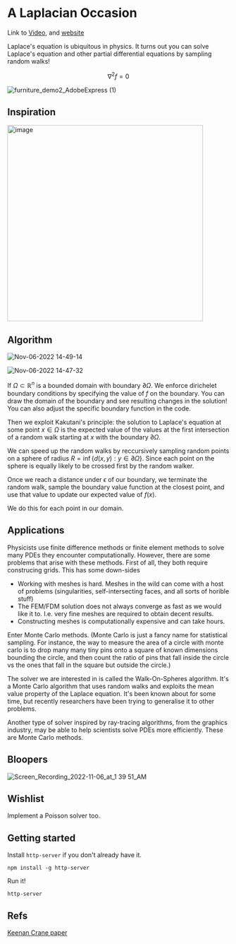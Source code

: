 # A Laplacian Occasion

Link to [Video](https://www.youtube.com/watch?v=UYc4qoM6iBo), and [website](https://sage-arithmetic-1997b4.netlify.app/)

Laplace's equation is ubiquitous in physics. It turns out you can solve Laplace's equation and other partial differential equations by sampling random walks! 


$$
\nabla^2 f = 0
$$

![furniture_demo2_AdobeExpress (1)](https://user-images.githubusercontent.com/28833859/200190444-6de5d978-d92d-40d6-9eee-6b04518d345b.gif)


## Inspiration
<img width="444" alt="image" src="https://user-images.githubusercontent.com/25064071/200190084-0a12f008-7ef7-43e3-affc-63df428d9cb3.png">

## Algorithm

![Nov-06-2022 14-49-14](https://user-images.githubusercontent.com/28833859/200191805-f06a3368-2c3b-41f5-88ab-05b887e8885a.gif)

![Nov-06-2022 14-47-32](https://user-images.githubusercontent.com/28833859/200191855-a697da81-55be-49e0-9eaa-b6ad43c63e16.gif)


If $\Omega \subset \mathbb R^n$ is a bounded domain with boundary $\partial \Omega$. We enforce dirichelet boundary conditions by specifying the value of $f$ on the boundary. You can draw the domain of the boundary and see resulting changes in the solution! You can also adjust the specific boundary function in the code.

Then we exploit Kakutani's principle: the solution to Laplace's equation at some point $x\in\Omega$ is the expected value of the values at the first intersection of a random walk starting at $x$ with the boundary $\partial \Omega$. 

We can speed up the random walks by reccursively sampling random points on a sphere of radius $R=\inf \{d(x,y):y\in\partial \Omega\}$. Since each point on the sphere is equally likely to be crossed first by the random walker. 

Once we reach a distance under $\epsilon$ of our boundary, we terminate the random walk, sample the boundary value function at the closest point, and use that value to update our expected value of $f(x)$.

We do this for each point in our domain. 

## Applications
Physicists use finite difference methods or finite element methods to solve many PDEs they encounter computationally. However, there are some problems that arise with these methods. First of all, they both require construcing grids. This has some down-sides 
- Working with meshes is hard. Meshes in the wild can come with a host of problems (singularities, self-intersecting faces, and all sorts of horible stuff)
- The FEM/FDM solution does not always converge as fast as we would like it to. I.e. very fine meshes are required to obtain decent results.
- Constructing meshes is computationally expensive and can take hours. 

Enter Monte Carlo methods. (Monte Carlo is just a fancy name for statistical sampling. For instance, the way to measure the area of a circle with monte carlo is to drop many many tiny pins onto a square of known dimensions bounding the circle, and then count the ratio of pins that fall inside the circle vs the ones that fall in the square but outside the circle.)

The solver we are interested in is called the Walk-On-Spheres algorithm. It's a Monte Carlo algorithm that uses random walks and exploits the mean value property of the Laplace equation. It's been known about for some time, but recently researchers have been trying to generalise it to other problems. 

Another type of solver inspired by ray-tracing algorithms, from the graphics industry, may be able to help scientists solve PDEs more efficiently. These are Monte Carlo methods.

## Bloopers
![Screen_Recording_2022-11-06_at_1 39 51_AM](https://user-images.githubusercontent.com/25064071/200192476-d9b12dc3-301e-457e-8989-380665d9d1c3.gif)

## Wishlist

Implement a Poisson solver too.


## Getting started
Install `http-server` if you don't already have it.
```
npm install -g http-server
```

Run it!
```
http-server
```

## Refs

[Keenan Crane paper](https://www.cs.cmu.edu/~kmcrane/Projects/VariableCoefficientWoS/VariableCoefficientWoS.pdf)

